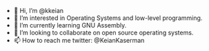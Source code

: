 - 👋 Hi, I’m @kkeian
- 👀 I’m interested in Operating Systems and low-level programming.
- 🌱 I’m currently learning GNU Assembly.
- 💞️ I’m looking to collaborate on open source operating systems.
- 📫 How to reach me twitter: @KeianKaserman

<!---
kkeian/kkeian is a ✨ special ✨ repository because its `README.md` (this file) appears on your GitHub profile.
You can click the Preview link to take a look at your changes.
--->

